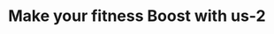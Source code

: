 ---
title: "Make your fitness Boost with us-2"
draft: false 
weight: "4" 

image: "/images/blog/post4.jpg"
blog_date: 2019-03-25T11:00:00+05:30
name: "john stain"
blog_heading: "Make your fitness Boost with us"
description: "Lorem ipsum dolor sit amet, consectetur adipisicing elit. Rerum, minima."
button: "Read More"
post_heading: "Track your daily body fitness"
tags: ["fitness" ,"weight"]
---